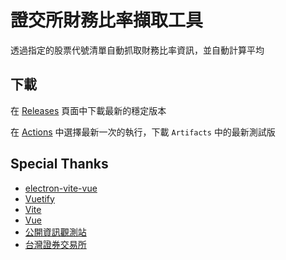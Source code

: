 # 證交所財務比率擷取工具
透過指定的股票代號清單自動抓取財務比率資訊，並自動計算平均
## 下載
在
[Releases](https://github.com/gnehs/twse-financial-ratios-crawler-electron/releases)
頁面中下載最新的穩定版本

在
[Actions](https://github.com/gnehs/twse-financial-ratios-crawler-electron/actions)
中選擇最新一次的執行，下載 `Artifacts` 中的最新測試版
## Special Thanks
- [electron-vite-vue](https://github.com/electron-vite/electron-vite-vue)
- [Vuetify](https://next.vuetifyjs.com/en/)
- [Vite](https://vitejs.dev/)
- [Vue](https://v3.vuejs.org/)
- [公開資訊觀測站](https://mops.twse.com.tw/mops/web/index)
- [台灣證券交易所](https://www.twse.com.tw/zh/)